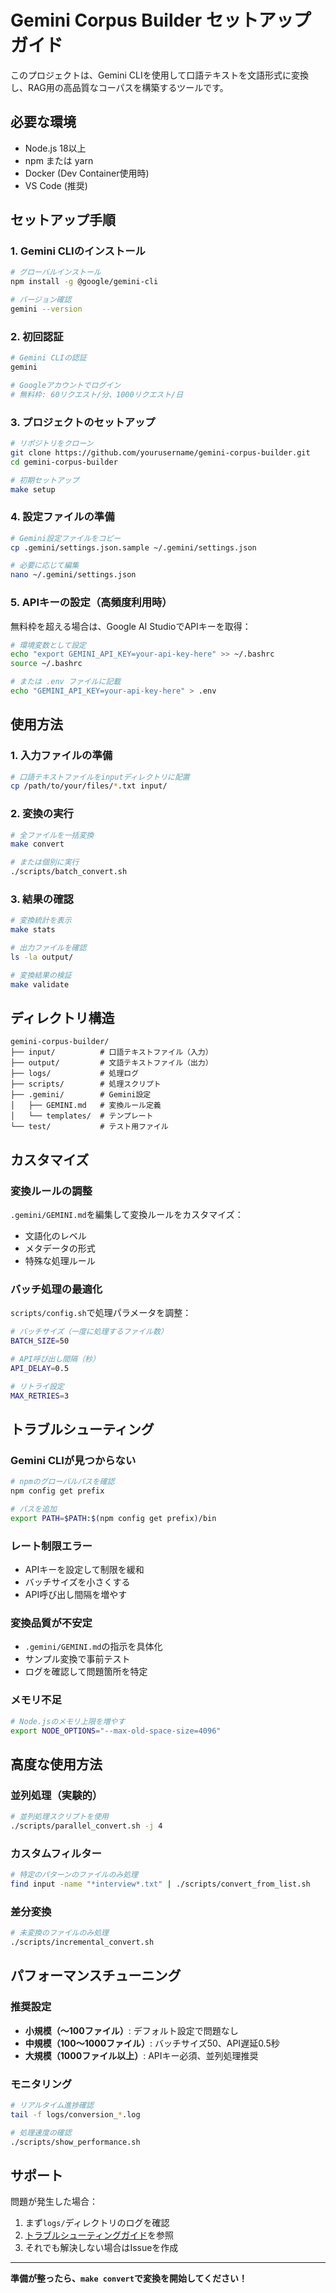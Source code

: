 # Gemini Corpus Builder セットアップガイド

このプロジェクトは、Gemini CLIを使用して口語テキストを文語形式に変換し、RAG用の高品質なコーパスを構築するツールです。

## 必要な環境

- Node.js 18以上
- npm または yarn
- Docker (Dev Container使用時)
- VS Code (推奨)

## セットアップ手順

### 1. Gemini CLIのインストール

```bash
# グローバルインストール
npm install -g @google/gemini-cli

# バージョン確認
gemini --version
```

### 2. 初回認証

```bash
# Gemini CLIの認証
gemini

# Googleアカウントでログイン
# 無料枠: 60リクエスト/分、1000リクエスト/日
```

### 3. プロジェクトのセットアップ

```bash
# リポジトリをクローン
git clone https://github.com/yourusername/gemini-corpus-builder.git
cd gemini-corpus-builder

# 初期セットアップ
make setup
```

### 4. 設定ファイルの準備

```bash
# Gemini設定ファイルをコピー
cp .gemini/settings.json.sample ~/.gemini/settings.json

# 必要に応じて編集
nano ~/.gemini/settings.json
```

### 5. APIキーの設定（高頻度利用時）

無料枠を超える場合は、Google AI StudioでAPIキーを取得：

```bash
# 環境変数として設定
echo "export GEMINI_API_KEY=your-api-key-here" >> ~/.bashrc
source ~/.bashrc

# または .env ファイルに記載
echo "GEMINI_API_KEY=your-api-key-here" > .env
```

## 使用方法

### 1. 入力ファイルの準備

```bash
# 口語テキストファイルをinputディレクトリに配置
cp /path/to/your/files/*.txt input/
```

### 2. 変換の実行

```bash
# 全ファイルを一括変換
make convert

# または個別に実行
./scripts/batch_convert.sh
```

### 3. 結果の確認

```bash
# 変換統計を表示
make stats

# 出力ファイルを確認
ls -la output/

# 変換結果の検証
make validate
```

## ディレクトリ構造

```
gemini-corpus-builder/
├── input/          # 口語テキストファイル（入力）
├── output/         # 文語テキストファイル（出力）
├── logs/           # 処理ログ
├── scripts/        # 処理スクリプト
├── .gemini/        # Gemini設定
│   ├── GEMINI.md   # 変換ルール定義
│   └── templates/  # テンプレート
└── test/           # テスト用ファイル
```

## カスタマイズ

### 変換ルールの調整

`.gemini/GEMINI.md`を編集して変換ルールをカスタマイズ：

- 文語化のレベル
- メタデータの形式
- 特殊な処理ルール

### バッチ処理の最適化

`scripts/config.sh`で処理パラメータを調整：

```bash
# バッチサイズ（一度に処理するファイル数）
BATCH_SIZE=50

# API呼び出し間隔（秒）
API_DELAY=0.5

# リトライ設定
MAX_RETRIES=3
```

## トラブルシューティング

### Gemini CLIが見つからない

```bash
# npmのグローバルパスを確認
npm config get prefix

# パスを追加
export PATH=$PATH:$(npm config get prefix)/bin
```

### レート制限エラー

- APIキーを設定して制限を緩和
- バッチサイズを小さくする
- API呼び出し間隔を増やす

### 変換品質が不安定

- `.gemini/GEMINI.md`の指示を具体化
- サンプル変換で事前テスト
- ログを確認して問題箇所を特定

### メモリ不足

```bash
# Node.jsのメモリ上限を増やす
export NODE_OPTIONS="--max-old-space-size=4096"
```

## 高度な使用方法

### 並列処理（実験的）

```bash
# 並列処理スクリプトを使用
./scripts/parallel_convert.sh -j 4
```

### カスタムフィルター

```bash
# 特定のパターンのファイルのみ処理
find input -name "*interview*.txt" | ./scripts/convert_from_list.sh
```

### 差分変換

```bash
# 未変換のファイルのみ処理
./scripts/incremental_convert.sh
```

## パフォーマンスチューニング

### 推奨設定

- **小規模（〜100ファイル）**: デフォルト設定で問題なし
- **中規模（100〜1000ファイル）**: バッチサイズ50、API遅延0.5秒
- **大規模（1000ファイル以上）**: APIキー必須、並列処理推奨

### モニタリング

```bash
# リアルタイム進捗確認
tail -f logs/conversion_*.log

# 処理速度の確認
./scripts/show_performance.sh
```

## サポート

問題が発生した場合：

1. まず`logs/`ディレクトリのログを確認
2. [トラブルシューティングガイド](docs/TROUBLESHOOTING.md)を参照
3. それでも解決しない場合はIssueを作成

---

**準備が整ったら、`make convert`で変換を開始してください！**
